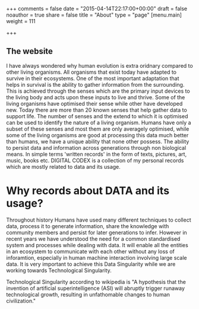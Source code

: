 +++
comments = false
date = "2015-04-14T22:17:00+00:00"
draft = false
noauthor = true
share = false
title = "About"
type = "page"
[menu.main]
weight = 111

+++
## The website
I have always wondered why human evolution is extra oridnary compared to other living organisms. All organisms that exist today have adapted to survive in their ecosystems. One of the most important adaptation that helps in survival is the ability to gather information from the surrounding. This is achieved through the senses which are the primary input devices to the living body and acts upon these inputs to live and thrive. Some of the living organisms have optimised their sense while other have developed new. Today there are more than 20 known senses that help gather data to support life. The number of senses and the extend to which it is optimised can be used to identify the nature of a living organism. Humans have only a subset of these senses and most them are only averagely optimised, while some of the living organisms are good at processing this data much better than humans, we have a unique ability that none other possess. The ability to persist data and information across generations through non biological means. In simple terms 'written records' in the form of texts, pictures, art, music, books etc. DIGITAL CODEX is a collection of my personal records which are mostly related to data and its usage.

# Why records about DATA and its usage?
Throughout history Humans have used many different techniques to collect data, process it to generate information, share the knowledge with community members and persist for later generations to infer. However in recent years we have understood the need for a common standardised system and processes while dealing with data. It will enable all the entities in an ecosystem to communicate with each other without any loss of inforamtion, especially in human machine interaction involving large scale data. It is very important to achieve this Data Singularity while we are working towards Technological Singularity.

 Technological Singularity according to wikipedia is "A hypothesis that the invention of artificial superintelligence (ASI) will abruptly trigger runaway technological growth, resulting in unfathomable changes to human civilization."
